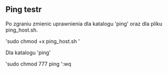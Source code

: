 ## Ping testr


Po zgraniu zmienic uprawnienia dla katalogu 'ping' oraz dla pliku  ping_host.sh.

'sudo chmod +x ping_host.sh '

Dla katalogu 'ping'

'sudo chmod 777 ping ':wq
